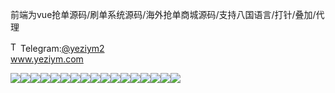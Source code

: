 前端为vue抢单源码/刷单系统源码/海外抢单商城源码/支持八国语言/打针/叠加/代理<p dir="auto"><a target="_blank" rel="noopener noreferrer nofollow" href="https://camo.githubusercontent.com/d614d90677fbc2e34c7c62ebc68c82379d87a57c4beaf05af65fec7ba6b72e36/68747470733a2f2f63646e2d69636f6e732d706e672e666c617469636f6e2e636f6d2f3531322f323131312f323131313634362e706e67"><img src="https://camo.githubusercontent.com/d614d90677fbc2e34c7c62ebc68c82379d87a57c4beaf05af65fec7ba6b72e36/68747470733a2f2f63646e2d69636f6e732d706e672e666c617469636f6e2e636f6d2f3531322f323131312f323131313634362e706e67" alt="Telegram Icon" style="width: 16px; max-width: 100%;" data-canonical-src="https://cdn-icons-png.flaticon.com/512/2111/2111646.png"></a>Telegram:<a href="https://t.me/yeziym2" rel="nofollow">@yeziym2</a><br><a href="https://www.yeziym.com/">www.yeziym.com</a></p><img src="https://github.com/yeziym/mjS795Avv0/blob/main/vpY9R.png"><img src="https://github.com/yeziym/mjS795Avv0/blob/main/NAZFK.png"><img src="https://github.com/yeziym/mjS795Avv0/blob/main/YFtcD.png"><img src="https://github.com/yeziym/mjS795Avv0/blob/main/W38CY.png"><img src="https://github.com/yeziym/mjS795Avv0/blob/main/u7TZv.png"><img src="https://github.com/yeziym/mjS795Avv0/blob/main/l5zjZ.png"><img src="https://github.com/yeziym/mjS795Avv0/blob/main/EyMTF.png"><img src="https://github.com/yeziym/mjS795Avv0/blob/main/a03qk.png"><img src="https://github.com/yeziym/mjS795Avv0/blob/main/AAZGJ.png"><img src="https://github.com/yeziym/mjS795Avv0/blob/main/fGcMQ.png"><img src="https://github.com/yeziym/mjS795Avv0/blob/main/gEEdQ.png"><img src="https://github.com/yeziym/mjS795Avv0/blob/main/wGWKI.png"><img src="https://github.com/yeziym/mjS795Avv0/blob/main/iaAby.png"><img src="https://github.com/yeziym/mjS795Avv0/blob/main/DQMIN.png"><img src="https://github.com/yeziym/mjS795Avv0/blob/main/wpg7Q.png"><img src="https://github.com/yeziym/mjS795Avv0/blob/main/VhCoV.png"><img src="https://github.com/yeziym/mjS795Avv0/blob/main/rwPnw.png">